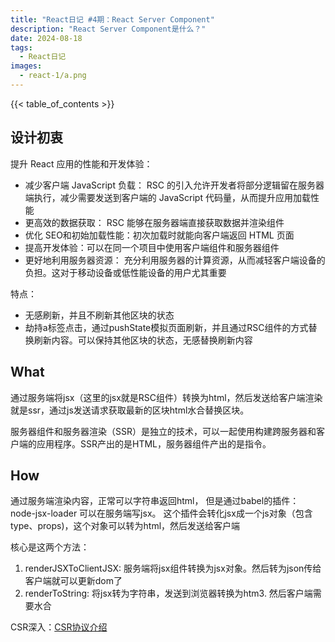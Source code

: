 ```yaml
---
title: "React日记 #4期：React Server Component"
description: "React Server Component是什么？"
date: 2024-08-18
tags:
  - React日记
images:
  - react-1/a.png
---
```


{{< table_of_contents >}}

## 设计初衷

提升 React 应用的性能和开发体验：

- 减少客户端 JavaScript 负载： RSC 的引入允许开发者将部分逻辑留在服务器端执行，减少需要发送到客户端的 JavaScript 代码量，从而提升应用加载性能
- 更高效的数据获取： RSC 能够在服务器端直接获取数据并渲染组件
- 优化 SEO和初始加载性能：初次加载时就能向客户端返回 HTML 页面
- 提高开发体验：可以在同一个项目中使用客户端组件和服务器组件
- 更好地利用服务器资源： 充分利用服务器的计算资源，从而减轻客户端设备的负担。这对于移动设备或低性能设备的用户尤其重要

特点：

- 无感刷新，并且不刷新其他区块的状态
- 劫持a标签点击，通过pushState模拟页面刷新，并且通过RSC组件的方式替换刷新内容。可以保持其他区块的状态，无感替换刷新内容

## What

通过服务端将jsx（这里的jsx就是RSC组件）转换为html，然后发送给客户端渲染就是ssr，通过js发送请求获取最新的区块html水合替换区块。

服务器组件和服务器渲染（SSR）是独立的技术，可以一起使用构建跨服务器和客户端的应用程序。SSR产出的是HTML，服务器组件产出的是指令。

## How

通过服务端渲染内容，正常可以字符串返回html， 但是通过babel的插件： node-jsx-loader 可以在服务端写jsx。 这个插件会转化jsx成一个js对象（包含type、props)，这个对象可以转为html，然后发送给客户端

核心是这两个方法：

1. renderJSXToClientJSX: 服务端将jsx组件转换为jsx对象。然后转为json传给客户端就可以更新dom了  
2. renderToString: 将jsx转为字符串，发送到浏览器转换为htm3. 然后客户端需要水合

CSR深入：[CSR协议介绍](https://juejin.cn/post/7244452476190752829)
